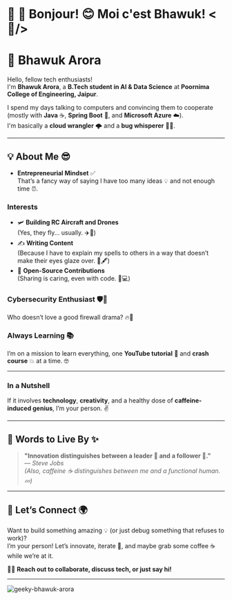 # 🌟 💫 Bonjour! 😊 Moi c'est Bhawuk! <🤠/>
# 🌟 Bhawuk Arora  

Hello, fellow tech enthusiasts!  
I'm **Bhawuk Arora**, a **B.Tech student in AI & Data Science** at **Poornima College of Engineering, Jaipur**.  

I spend my days talking to computers and convincing them to cooperate (mostly with **Java** ☕, **Spring Boot** 🥾, and **Microsoft Azure** ☁️).  
I'm basically a **cloud wrangler** 🌩️ and a **bug whisperer** 🐛🔧.

---

## 💡 **About Me** 😎  

- **Entrepreneurial Mindset** ✅  
  That’s a fancy way of saying I have too many ideas 💡 and not enough time ⏰.  

### **Interests**  
- 🛩️ **Building RC Aircraft and Drones**  
  (Yes, they fly... usually. ✈️🚀)  
- ✍️ **Writing Content**  
  (Because I have to explain my spells to others in a way that doesn’t make their eyes glaze over. 📜🖋️)  
- 🤝 **Open-Source Contributions**  
  (Sharing is caring, even with code. 🤗💻)  

### **Cybersecurity Enthusiast** 🛡️🔐  
Who doesn’t love a good firewall drama? 🔥🚪  

### **Always Learning** 📚  
I’m on a mission to learn everything, one **YouTube tutorial** 🎥 and **crash course** 💥 at a time. 🤓  

---

### **In a Nutshell**  
If it involves **technology**, **creativity**, and a healthy dose of **caffeine-induced genius**, I’m your person. ✌️  


---

## 🌟 Words to Live By ✨

> **"Innovation distinguishes between a leader 👑 and a follower 🐑."**  
> — *Steve Jobs*  
> *(Also, caffeine ☕ distinguishes between me and a functional human. 💤)*

---

## 🚀 Let’s Connect 🌍

Want to build something amazing 💡 (or just debug something that refuses to work)?  
I’m your person! Let’s innovate, iterate 🔄, and maybe grab some coffee ☕ while we’re at it.  

🎉👋 **Reach out to collaborate, discuss tech, or just say hi!**

---

<p align="left"> <img src="https://komarev.com/ghpvc/?username=geeky-bhawuk-arora&label=Profile%20views&color=0e75b6&style=flat" alt="geeky-bhawuk-arora" /> </p>






